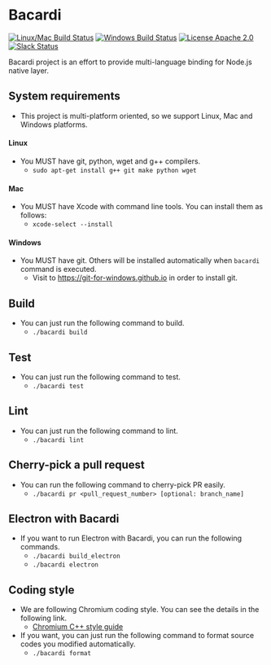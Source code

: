 Bacardi
=======

[![Linux/Mac Build Status](https://travis-ci.org/lunchclass/bacardi.svg?branch=master)](https://travis-ci.org/lunchclass/bacardi)
[![Windows Build Status](https://ci.appveyor.com/api/projects/status/vk8qn0pilfg39x0a/branch/master?svg=true)](https://ci.appveyor.com/project/romandev/bacardi/branch/master)
[![License Apache 2.0](https://img.shields.io/badge/License-Apache%202.0-yellowgreen.svg)](https://opensource.org/licenses/Apache-2.0)
[![Slack Status](https://img.shields.io/badge/slack-online-green.svg)](https://bit.ly/lunchclass_slack)

Bacardi project is an effort to provide multi-language binding for Node.js
native layer.

## System requirements
- This project is multi-platform oriented, so we support Linux, Mac and Windows platforms.

#### Linux
- You MUST have git, python, wget and g++ compilers.
  - ```sudo apt-get install g++ git make python wget```
#### Mac
- You MUST have Xcode with command line tools. You can install them as follows:
  - ```xcode-select --install```
#### Windows
- You MUST have git. Others will be installed automatically when ```bacardi``` command is executed.
  - Visit to https://git-for-windows.github.io in order to install git.

## Build
- You can just run the following command to build.
  - ```./bacardi build```

## Test
- You can just run the following command to test.
  - ```./bacardi test```

## Lint
- You can just run the following command to lint.
  - ```./bacardi lint```
 
## Cherry-pick a pull request
- You can run the following command to cherry-pick PR easily.
  - ```./bacardi pr <pull_request_number> [optional: branch_name]```

## Electron with Bacardi
- If you want to run Electron with Bacardi, you can run the following commands.
  - ```./bacardi build_electron```
  - ```./bacardi electron```

## Coding style
- We are following Chromium coding style. You can see the details in the following link.
  - [Chromium C++ style guide](https://chromium.googlesource.com/chromium/src/+/master/styleguide/c++/c++.md)
- If you want, you can just run the following command to format source codes you modified automatically.
  - ```./bacardi format```

